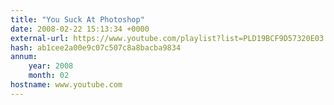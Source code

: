 ```yaml
---
title: "You Suck At Photoshop"
date: 2008-02-22 15:13:34 +0000
external-url: https://www.youtube.com/playlist?list=PLD19BCF9D57320E03
hash: ab1cee2a00e9c07c507c8a8bacba9834
annum:
    year: 2008
    month: 02
hostname: www.youtube.com
---
```



